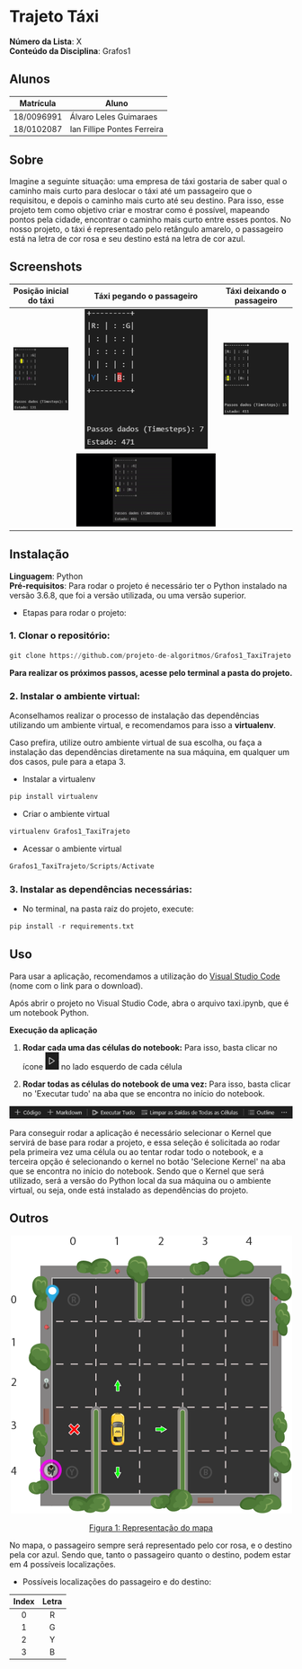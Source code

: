 # Trajeto Táxi

**Número da Lista**: X<br>
**Conteúdo da Disciplina**: Grafos1<br>

## Alunos
|Matrícula | Aluno |
| -- | -- |
| 18/0096991  |  Álvaro Leles Guimaraes |
| 18/0102087  |  Ian Fillipe Pontes Ferreira |

## Sobre 
Imagine a seguinte situação: uma empresa de táxi gostaria de saber qual o caminho mais curto para deslocar o táxi até um passageiro que o requisitou, e depois o caminho mais curto até seu destino.
Para isso, esse projeto tem como objetivo criar e mostrar como é possível, mapeando pontos pela cidade, encontrar o caminho mais curto entre esses pontos.
No nosso projeto, o táxi é representado pelo retângulo amarelo, o passageiro está na letra de cor rosa e seu destino está na letra de cor azul.

## Screenshots
Posição inicial do táxi | Táxi pegando o passageiro | Táxi deixando o passageiro
:---------: | :------: | :-------:
![imagem](imagens/inicio.PNG) | ![imagem](imagens/meio.PNG) | ![imagem](imagens/fim.PNG)
|  | ![imagem](imagens/taxi.gif) |

## Instalação 
**Linguagem**: Python<br>
**Pré-requisitos**: Para rodar o projeto é necessário ter o Python instalado na versão 3.6.8, que foi a versão utilizada, ou uma versão superior.

- Etapas para rodar o projeto:

### **1. Clonar o repositório:**

```python
git clone https://github.com/projeto-de-algoritmos/Grafos1_TaxiTrajeto.git
```

**Para realizar os próximos passos, acesse pelo terminal a pasta do projeto.**

### **2. Instalar o ambiente virtual:**

Aconselhamos realizar o processo de instalação das dependências utilizando um ambiente virtual, e recomendamos para isso a **virtualenv**. 

Caso prefira, utilize outro ambiente virtual de sua escolha, ou faça a instalação das dependências diretamente na sua máquina, em qualquer um dos casos, pule para a etapa 3.

- Instalar a virtualenv
```python
pip install virtualenv
```

- Criar o ambiente virtual
```python
virtualenv Grafos1_TaxiTrajeto
```

- Acessar o ambiente virtual
```python
Grafos1_TaxiTrajeto/Scripts/Activate
```

### **3. Instalar as dependências necessárias:** 

- No terminal, na pasta raiz do projeto, execute: 
```python
pip install -r requirements.txt
```

<!-- Descreva os pré-requisitos para rodar o seu projeto e os comandos necessários. -->

## Uso 

Para usar a aplicação, recomendamos a utilização do [Visual Studio Code](https://code.visualstudio.com/download) (nome com o link para o download).

Após abrir o projeto no Visual Studio Code, abra o arquivo taxi.ipynb, que é um notebook Python.

**Execução da aplicação**

1. **Rodar cada uma das células do notebook:** Para isso, basta clicar no ícone ![imagem](imagens/rodar_celula.PNG) no lado esquerdo de cada célula

2. **Rodar todas as células do notebook de uma vez:** Para isso, basta clicar no 'Executar tudo' na aba que se encontra no início do notebook.

![imagem](imagens/rodar_notebook.PNG)

Para conseguir rodar a aplicação é necessário selecionar o Kernel que servirá de base para rodar a projeto, e essa seleção é solicitada ao rodar pela primeira vez uma célula ou ao tentar rodar todo o notebook, e a terceira opção é selecionando o kernel no botão 'Selecione Kernel' na aba que se encontra no início do notebook. Sendo que o Kernel que será utilizado, será a versão do Python local da sua máquina ou o ambiente virtual, ou seja, onde está instalado as dependências do projeto.

## Outros

<div align="center">

![imagem](imagens/taxienv.png)

[Figura 1: Representação do mapa](./imagens/taxienv.png)

</div>

No mapa, o passageiro sempre será representado pelo cor rosa, e o destino pela cor azul. Sendo que, tanto o passageiro quanto o destino, podem estar em 4 possíveis localizações.

- Possíveis localizações do passageiro e do destino:

|Index|Letra
|:---:|:---:|
|  0 | R  |   
| 1  | G  |   
| 2  | Y  |  
| 3  | B  |  

